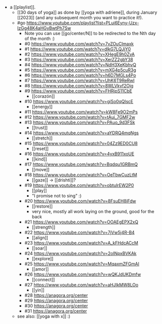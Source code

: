 - a [[playlist]].
  - [[30 days of yoga]] as done by [[yoga with adriene]], during January [[2023]] (and any subsequent month you want to practice it!).
  - #go https://www.youtube.com/playlist?list=PLui6Eyny-Uzx-IzGg48K4aHGyBwtPh7Sw
    - Note you can use [[go/center/N]] to be redirected to the Nth day of the month :)
    - #0 https://www.youtube.com/watch?v=7vZOuClmaxk
    - #1 https://www.youtube.com/watch?v=dlkG7LQJjY0
    - #2 https://www.youtube.com/watch?v=XHegE9h0ZvA
    - #3 https://www.youtube.com/watch?v=XerZZ2gbY38
    - #4 https://www.youtube.com/watch?v=NdH3XeKbhvQ
    - #5 https://www.youtube.com/watch?v=mXG4p5cuR3g
    - #6 https://www.youtube.com/watch?v=h6D7MGLs4Po
    - #7 https://www.youtube.com/watch?v=UhK6T9ReRwI
    - #8 https://www.youtube.com/watch?v=8WLVkyf2Ojg
    - #9 https://www.youtube.com/watch?v=FHRjpS11CbE
      - [[corazón]]
    - #10 https://www.youtube.com/watch?v=giSo0qQIscE
      - [[energy]]
    - #11 https://www.youtube.com/watch?v=kW8Fe9O2mPs
    - #12 https://www.youtube.com/watch?v=tAui_7GMF2w
    - #13 https://www.youtube.com/watch?v=PAuo_9d3FSk
      - [[trust]]
    - #14 https://www.youtube.com/watch?v=aYDRQ4mqNgs
      - [[stretch]]
    - #15 https://www.youtube.com/watch?v=04Zz9ED0CU8
      - [[reset]]
    - #16 https://www.youtube.com/watch?v=4yxB911xoUE
      - [[kind]]
    - #17 https://www.youtube.com/watch?v=Bqdqu1GRBmQ
      - [[move]]
    - #18 https://www.youtube.com/watch?v=OeTbwCuzLtM
      - [[gaze]] -> [[drishti]]?
    - #19 https://www.youtube.com/watch?v=obtulrEW2P0
      -  [[play]]
      - "I promise not to sing" :)
    - #20 https://www.youtube.com/watch?v=8FsuEH8iFdw
      - [[restore]]
      - very nice, mostly all work laying on the ground, good for the back
    - #21 https://www.youtube.com/watch?v=OOAEgEPX2xQ
      - [[strength]]
    - #22 https://www.youtube.com/watch?v=7jVw5j4R-B4
      - [[align]]
    - #23 https://www.youtube.com/watch?v=A_kFHdcACcM
      - [[soar]]
    - #24 https://www.youtube.com/watch?v=2oINpxBVKAk
      - [[explore]]
    - #25 https://www.youtube.com/watch?v=MqaxmZFGmAI
      - [[amor]]
    - #26 https://www.youtube.com/watch?v=wQKJdUKDmfw
      - [[connect]]
    - #27 https://www.youtube.com/watch?v=aHJIkMW8LOo
      - [[yin]]
    - #28 https://anagora.org/center
    - #29 https://anagora.org/center
    - #30 https://anagora.org/center
    - #31 https://anagora.org/center
  - see also: [[yoga with x]] :)
